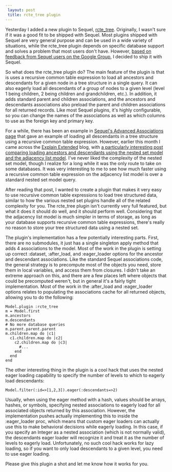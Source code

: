 ```yaml
---
 layout: post
 title: rcte_tree plugin
---
```


Yesterday I added a new plugin to Sequel, <a href="http://github.com/jeremyevans/sequel/commit/4ca07d9336bc94643654839e932124a3a6807f49#diff-1">rcte_tree</a>.  Originally, I wasn't sure if it was a good fit to be shipped with Sequel.  Most plugins shipped with Sequel are very general purpose and can be used in a wide variety of situations, while the rcte_tree plugin depends on specific database support and solves a problem that most users don't have.  However, <a href="http://groups.google.com/group/sequel-talk/browse_thread/thread/5fd13ef27e8582bd">based on feedback from Sequel users on the Google Group</a>, I decided to ship it with Sequel.

So what does the rcte_tree plugin do?  The main feature of the plugin is that is uses a recursive common table expression to load all ancestors and descendants for a given node in a tree structure in a single query.  It can also eagerly load all descendants of a group of nodes to a given level (level 1 being children, 2 being children and grandchildren, etc.).  In addition, it adds standard parent and children associations, and the ancestors and descendants associations also preload the parent and children associations for all returned records.  Like most Sequel plugins, it's highly configurable, so you can change the names of the associations as well as which columns to use as the foreign key and primary key.

For a while, there has been an example in <a href="http://sequel.jeremyevans.net/rdoc/files/doc/advanced_associations_rdoc.html">Sequel's Advanced Associations page</a> that gave an example of loading all descendants in a tree structure using a recursive common table expression.  However, earlier this month I came across the <a href="http://explainextended.com/">Explain Extended</a> blog, with <a href="http://explainextended.com/2009/09/24/adjacency-list-vs-nested-sets-postgresql/">a particularly interesting post comparing loading ancestors and descendants using the nested set model and the adjacency list model</a>.  I've never liked the complexity of the nested set model, though I realize for a long while it was the only route to take on some databases.  It was very interesting to me to see how much faster using a recursive common table expression on the adjacency list model is over a standard nested set model query.

After reading that post, I wanted to create a plugin that makes it very easy to use recursive common table expressions to load tree structured data, similar to how the various nested set plugins handle all of the related complexity for you.  The rcte_tree plugin isn't currently very full featured, but what it does it should do well, and it should perform well.  Considering that the adjacency list model is much simpler in terms of storage, as long as your database supports recursive common table expressions, there's really no reason to store your tree structured data using a nested set.

The plugin's implementation has a few potentially interesting parts.  First, there are no submodules, it just has a single singleton apply method that adds 4 associations to the model.  Most of the work in the plugin is setting up correct :dataset, :after_load, and :eager_loader options for the ancestor and descendant associations.  Like the standard Sequel associations code, the general strategy is to precompute most of the objects you need, store them in local variables, and access them from closures.  I didn't take an extreme approach on this, and there are a few places left where objects that could be precomputed weren't, but in general it's a fairly tight implementation.  Most of the work in the :after_load and :eager_loader options relates to populating the associations cache for all returned objects, allowing you to do the following:

    Model.plugin :rcte_tree
    m = Model.first
    m.ancestors
    m.descendants
    # No more database queries
    m.parent.parent.parent
    m.children.map do |c1|
      c1.children.map do |c2|
        c2.children.map do |c3|
          #...
        end
      end
    end

The other interesting thing in the plugin is a cool hack that uses the nested eager loading capability to specify the number of levels to which to eagerly load descendants:

    Model.filter(:id=>[1,2,3]).eager(:descendants=>2)

Usually, when using the eager method with a hash, values should be arrays, hashes, or symbols, specifying nested associations to eagerly load for all associated objects returned by this association.  However, the implementation pushes actually implementing this to inside the :eager_loader proc, which means that custom eager loaders can actually use this to make behavioral decisions while eagerly loading.  In this case, if you specify an Integer as a nested association (which is not normally valid), the descendants eager loader will recognize it and treat it as the number of levels to eagerly load.  Unfortunately, no such cool hack works for lazy loading, so if you want to only load descendants to a given level, you need to use eager loading.

Please give this plugin a shot and let me know how it works for you.
